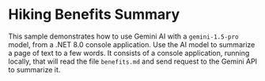 # Hiking Benefits Summary

This sample demonstrates how to use Gemini AI with a `gemini-1.5-pro` model, from a .NET 8.0 console application. Use the AI model to summarize a page of text to a few words. It consists of a console application, running locally, that will read the file `benefits.md` and send request to the Gemini API to summarize it. 
